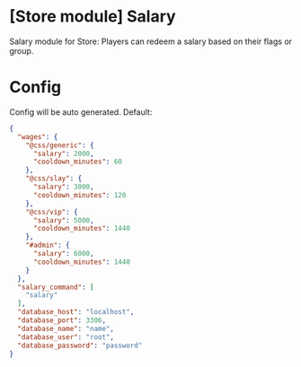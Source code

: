 # [Store module] Salary
Salary module for Store: Players can redeem a salary based on their flags or group.

# Config
Config will be auto generated. Default:
```json
{
  "wages": {
    "@css/generic": {
      "salary": 2000,
      "cooldown_minutes": 60
    },
    "@css/slay": {
      "salary": 3000,
      "cooldown_minutes": 120
    },
    "@css/vip": {
      "salary": 5000,
      "cooldown_minutes": 1440
    },
    "#admin": {
      "salary": 6000,
      "cooldown_minutes": 1440
    }
  },
  "salary_command": [
    "salary"
  ],
  "database_host": "localhost",
  "database_port": 3306,
  "database_name": "name",
  "database_user": "root",
  "database_password": "password"
}
```
